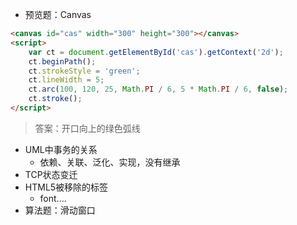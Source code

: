 - 预览题：Canvas

```html
<canvas id="cas" width="300" height="300"></canvas>
<script>
    var ct = document.getElementById('cas').getContext('2d');
    ct.beginPath();
    ct.strokeStyle = 'green';
    ct.lineWidth = 5;
    ct.arc(100, 120, 25, Math.PI / 6, 5 * Math.PI / 6, false);
    ct.stroke();
</script>
```

> 答案：开口向上的绿色弧线

- UML中事务的关系
	- 依赖、关联、泛化、实现，没有继承
- TCP状态变迁
- HTML5被移除的标签
	- font....
- 算法题：滑动窗口
